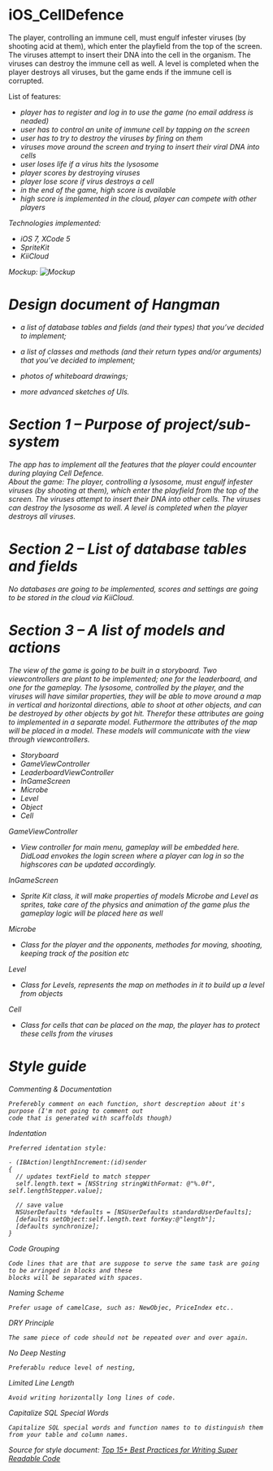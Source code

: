iOS_CellDefence
===============

The player, controlling an immune cell, must engulf infester viruses (by shooting acid at them),
which enter the playfield from the top of the screen. The viruses attempt to insert their DNA into
the cell in the organism. The viruses can destroy the immune cell as well.
A level is completed when the player destroys all viruses,
but the game ends if the immune cell is corrupted.

List of features:
<ul><i>
<li>player has to register and log in to use the game (no email address is neaded)</li>
<li>user has to control an unite of immune cell by tapping on the screen</li>
<li>user has to try to destroy the viruses by firing on them</li>
<li>viruses move around the screen and trying to insert their viral DNA into cells</li>
<li>user loses life if a virus hits the lysosome</li>
<li>player scores by destroying viruses</li>
<li>player lose score if virus destroys a cell</li>
<li>in the end of the game, high score is available</li>
<li>high score is implemented in the cloud, player can compete with other players</li>
</ul>

Technologies implemented:
<ul><i>
<li>iOS 7, XCode 5</li>
<li>SpriteKit</li>
<li>KiiCloud</li>
</ul>

Mockup:
<img src="/image.jpg" alt="Mockup">

Design document of Hangman
=============

- a list of database tables and fields (and their types) that you’ve decided to implement;

- a list of classes and methods (and their return types and/or arguments) that you’ve decided to implement;

- photos of whiteboard drawings;

- more advanced sketches of UIs.

# Section 1 – Purpose of project/sub-system
The app has to implement all the features that the player could encounter during playing Cell Defence.
<br>About the game:
The player, controlling a lysosome, must engulf infester viruses (by shooting at them),
which enter the playfield from the top of the screen.
The viruses attempt to insert their DNA into other cells.
The viruses can destroy the lysosome as well. A level is completed when the player destroys all viruses.

# Section 2 – List of database tables and fields

No databases are going to be implemented, scores and settings are going to be stored in the cloud via KiiCloud.
    
# Section 3 – A list of models and actions

The view of the game is going to be built in a storyboard. Two viewcontrollers are plant to be implemented;
one for the leaderboard, and one for the gameplay. The lysosome, controlled by the player,
and the viruses will have similar properties, they will be able to move around a map in vertical and
horizontal directions, able to shoot at other objects, and can be destroyed by other objects by got hit.
Therefor these attributes are going to implemented in a separate model. Futhermore the attributes of the map will be
placed in a model. These models will communicate with the view through viewcontrollers.

<ul>
<li>Storyboard</li>
<li>GameViewController</li>
<li>LeaderboardViewController</li>
<li>InGameScreen</li>
<li>Microbe</li>
<li>Level</li>
<li>Object</li>
<li>Cell</li>
</ul>

GameViewController
<ul>
<li>View controller for main menu, gameplay will be embedded here. DidLoad envokes the login screen where a player can log in so the highscores can be updated accordingly.</li>
</ul>

InGameScreen
<ul>
<li>Sprite Kit class, it will make properties of models Microbe and Level as sprites, take care of the physics and animation of the game plus the gameplay logic will be placed here as well</li>
</ul>


Microbe
<ul>
<li>Class for the player and the opponents, methodes for moving, shooting, keeping track of the position etc</li>
</ul>

Level
<ul>
<li>Class for Levels, represents the map on methodes in it to build up a level from objects</li>
</ul>

Cell
<ul>
<li>Class for cells that can be placed on the map, the player has to protect these cells from the viruses</li>
</ul>

# Style guide

Commenting & Documentation

    Preferebly comment on each function, short descreption about it's purpose (I'm not going to comment out
    code that is generated with scaffolds though)

Indentation

    Preferred identation style:

    - (IBAction)lengthIncrement:(id)sender
    {
      // updates textField to match stepper
      self.length.text = [NSString stringWithFormat: @"%.0f", self.lengthStepper.value];
    
      // save value
      NSUserDefaults *defaults = [NSUserDefaults standardUserDefaults];
      [defaults setObject:self.length.text forKey:@"length"];
      [defaults synchronize];    
    }

Code Grouping

    Code lines that are that are suppose to serve the same task are going to be arringed in blocks and these
    blocks will be separated with spaces.

Naming Scheme
    
    Prefer usage of camelCase, such as: NewObjec, PriceIndex etc..
    
DRY Principle

    The same piece of code should not be repeated over and over again.

No Deep Nesting

    Preferablu reduce level of nesting, 

Limited Line Length

    Avoid writing horizontally long lines of code.

Capitalize SQL Special Words

    Capitalize SQL special words and function names to to distinguish them from your table and column names.
    
Source for style document:
<a href='http://net.tutsplus.com/tutorials/html-css-techniques/top-15-best-practices-for-writing-super-readable-code/'>
Top 15+ Best Practices for Writing Super Readable Code</a>

